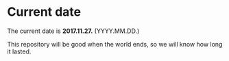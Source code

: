 # Current date

The current date is **2017.11.27.** (YYYY.MM.DD.)

This repository will be good when the world ends, so we will know how long it lasted.